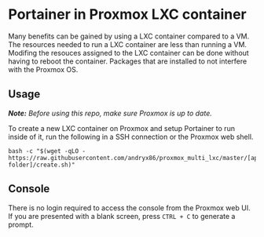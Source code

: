 # Portainer in Proxmox LXC container

Many benefits can be gained by using a LXC container compared to a VM. The resources needed to run a LXC container are less than running a VM. Modifing the resouces assigned to the LXC container can be done without having to reboot the container. Packages that are installed to not interfere with the Proxmox OS.

## Usage

***Note:*** _Before using this repo, make sure Proxmox is up to date._

To create a new LXC container on Proxmox and setup Portainer to run inside of it, run the following in a SSH connection or the Proxmox web shell.

```
bash -c "$(wget -qLO - https://raw.githubusercontent.com/andryx86/proxmox_multi_lxc/master/[appliance-folder]/create.sh)"
```

## Console

There is no login required to access the console from the Proxmox web UI. If you are presented with a blank screen, press `CTRL + C` to generate a prompt.

